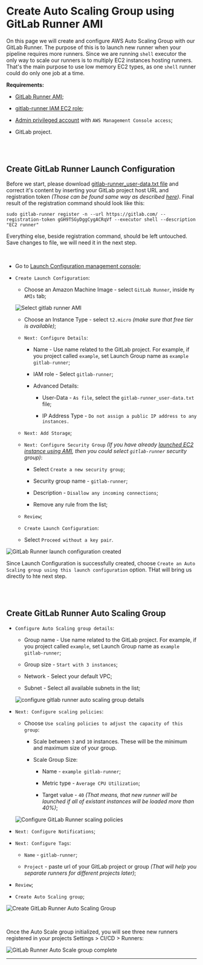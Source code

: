 # Create Auto Scaling Group using GitLab Runner AMI

On this page we will create and configure AWS Auto Scaling Group with our GitLab Runner. The purpose of this is to launch new runner when your pipeline requires more runners. Since we are running `shell` executor the only way to scale our runners is to multiply EC2 instances hosting runners. That's the main purpose to use low memory EC2 types, as one `shell` runner could do only one job at a time.

**Requirements:**

- [GitLab Runner AMI](https://github.com/tikhoplav/aws-gitlab-cicd/blob/master/gitlab-runner-ami.md);

- [gitlab-runner IAM EC2 role](https://github.com/tikhoplav/aws-gitlab-cicd/blob/master/gitlab-runner-iam-ec2-role.md);

- [Admin privileged account](https://github.com/tikhoplav/aws-gitlab-cicd/blob/master/aws-admin-iam.md) with `AWS Management Console access`;

- GitLab project.

<br><br>

## Create GitLab Runner Launch Configuration

Before we start, please download [gitlab-runner_user-data.txt file](https://github.com/tikhoplav/aws-gitlab-cicd/blob/master/files/gitlab-runner_user-data.txt) and correct it's content by inserting your GitLab project host URL and registration token *(Those can be found same way as described [here](https://github.com/tikhoplav/aws-gitlab-cicd/blob/master/gitlab-runner-on-ec2.md#register-gitlab-runner))*. Final result of the registration command should look like this:

```
sudo gitlab-runner register -n --url https://gitlab.com/ --registration-token gGH9TSGyDggCygACRqVf --executor shell --description "EC2 runner"
```

Everything else, beside registration command, should be left untouched. Save changes to file, we will need it in the next step.

<br>

- Go to [Launch Configuration management console](https://console.aws.amazon.com/ec2/autoscaling/home?#LaunchConfigurations:);

- `Create Launch Configuration`:

	- Choose an Amazon Machine Image - select `GitLab Runner`, inside `My AMIs` tab;

	![Select gitlab runner AMI](https://user-images.githubusercontent.com/62797411/78579253-543d6480-7839-11ea-859e-ef79a58142e3.png)

	- Choose an Instance Type - select `t2.micro` *(make sure that free tier is available)*;

	- `Next: Configure Details`:

		- Name - Use name related to the GitLab project. For example, if you project called `example`, set Launch Group name as `example gitlab-runner`;

		- IAM role - Select `gitlab-runner`;

		- Advanced Details:

		  - User-Data - `As file`, select the `gitlab-runner_user-data.txt` file;

		  - IP Address Type - `Do not assign a public IP address to any instances.`

	- `Next: Add Storage`;

	- `Next: Configure Security Group` *(If you have already [launched EC2 instance using AMI](https://github.com/tikhoplav/aws-gitlab-cicd/blob/master/gitlab-runner-ami.md#instantiate-gitlab-runner-using-ami), then you could select `gitlab-runner` security group)*:

		- Select `Create a new security group`;

		- Security group name - `gitlab-runner`;

		- Description - `Disallow any incoming connections`;

		- Remove any rule from the list;

	- `Review`;

	- `Create Launch Configuration`:

	- Select `Proceed without a key pair`.

![GitLab Runner launch configuration created](https://user-images.githubusercontent.com/62797411/78756192-10567680-7983-11ea-873e-946fc194f58c.png)

Since Launch Configuration is successfully created, choose `Create an Auto Scaling group using this launch configuration` option. THat will bring us directly to hte next step.

<br><br>

## Create GitLab Runner Auto Scaling Group

- `Configure Auto Scaling group details`:

	- Group name - Use name related to the GitLab project. For example, if you project called `example`, set Launch Group name as `example gitlab-runner`;

	- Group size - `Start with 3 instances`;

	- Network - Select your default VPC;

	- Subnet - Select all available subnets in the list;

	![configure gitlab runner auto scaling group details](https://user-images.githubusercontent.com/62797411/78756974-60820880-7984-11ea-9135-0645e7537003.png)

- `Next: Configure scaling policies`:

	- Choose `Use scaling policies to adjust the capacity of this group`:

		- Scale between `3` and `10` instances. These will be the minimum and maximum size of your group.

		- Scale Group Size:

			- Name - `example gitlab-runner`;

			- Metric type - `Average CPU Utilization`;

			- Target value - `40` *(That means, that new runner will be launched if all of existant instances will be loaded more than 40%)*;

	![Configure GitLab Runner scaling policies](https://user-images.githubusercontent.com/62797411/78757391-164d5700-7985-11ea-8a47-a41fd6bedf51.png)

- `Next: Configure Notifications`;

- `Next: Configure Tags`:

	- `Name` - `gitlab-runner`;

	- `Project` - paste url of your GitLab project or group *(That will help you separate runners for different projects later)*;

- `Review`;

- `Create Auto Scaling group`;

![Create GitLab Runner Auto Scaling Group](https://user-images.githubusercontent.com/62797411/78757821-c622c480-7985-11ea-854f-fcd208168f48.png)

<br>

Once the Auto Scale group initialized, you will see three new runners registered in your projects Settings > CI/CD > Runners:

![GitLab Runner Auto Scale group complete](https://user-images.githubusercontent.com/62797411/78760817-5a8f2600-798a-11ea-8626-38671c3fa67f.png)

---